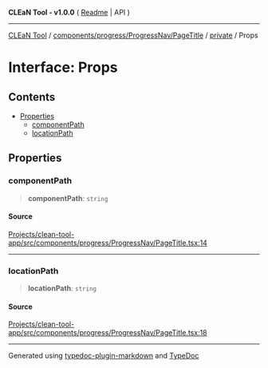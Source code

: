 **CLEaN Tool - v1.0.0** ( [Readme](../../../../../../README.md) \| API )

***

[CLEaN Tool](../../../../../../modules.md) / [components/progress/ProgressNav/PageTitle](../../README.md) / [private](../README.md) / Props

# Interface: Props

## Contents

- [Properties](Props.md#properties)
  - [componentPath](Props.md#componentpath)
  - [locationPath](Props.md#locationpath)

## Properties

### componentPath

> **componentPath**: `string`

#### Source

[Projects/clean-tool-app/src/components/progress/ProgressNav/PageTitle.tsx:14](https://github.com/yuckyh/clean-tool-app/)

***

### locationPath

> **locationPath**: `string`

#### Source

[Projects/clean-tool-app/src/components/progress/ProgressNav/PageTitle.tsx:18](https://github.com/yuckyh/clean-tool-app/)

***

Generated using [typedoc-plugin-markdown](https://www.npmjs.com/package/typedoc-plugin-markdown) and [TypeDoc](https://typedoc.org/)
